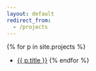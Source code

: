 ```yaml
---
layout: default
redirect_from:
  - /projects
---
```


{% for p in site.projects %}
* [{{ p.title }}]({{p.url}})
{% endfor %}
